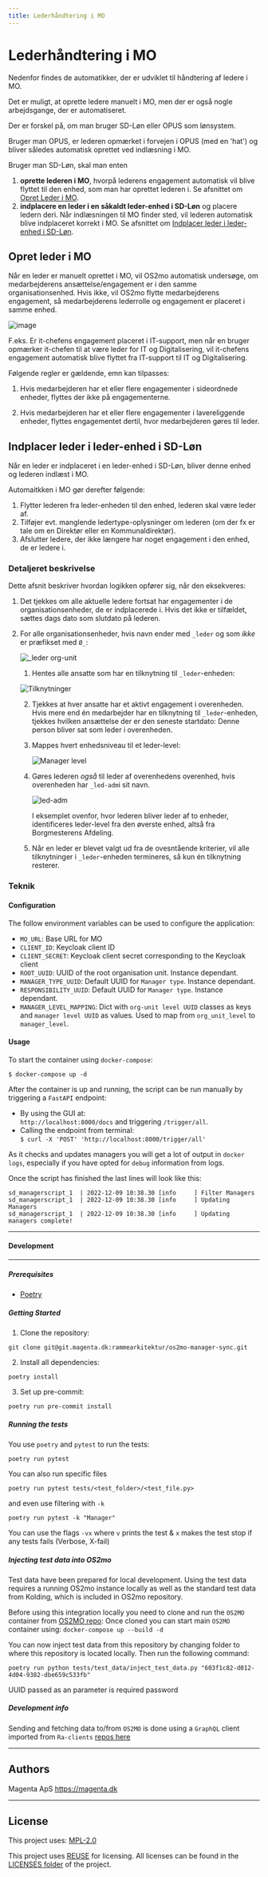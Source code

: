 ```yaml
---
title: Lederhåndtering i MO
---
```


# Lederhåndtering i MO
Nedenfor findes de automatikker, der er udviklet til håndtering af ledere i MO.

Det er muligt, at oprette ledere manuelt i MO, men der er også nogle arbejdsgange, der er automatiseret.

Der er forskel på, om man bruger SD-Løn eller OPUS som lønsystem.

Bruger man OPUS, er lederen opmærket i forvejen i OPUS (med en 'hat') og bliver således automatisk oprettet ved indlæsning i MO.

Bruger man SD-Løn, skal man enten

1. **oprette lederen i MO**, hvorpå lederens engagement automatisk vil blive flyttet til den enhed, som man har oprettet lederen i. Se afsnittet om [Opret Leder i MO](#Opret-leder-i-MO).
2. **indplacere en leder i en såkaldt leder-enhed i SD-Løn** og placere ledern deri. Når indlæsningen til MO finder sted, vil lederen automatisk blive indplaceret korrekt i MO. Se afsnittet om [Indplacer leder i leder-enhed i SD-Løn](#Indplacer-leder-i-leder-enhed-i-SD-Løn).

## Opret leder i MO
Når en leder er manuelt oprettet i MO, vil OS2mo automatisk undersøge, om medarbejderens ansættelse/engagement er i den samme organisationsenhed. Hvis ikke, vil OS2mo flytte medarbejderens engagement, så medarbejderens lederrolle og engagement er placeret i samme enhed.

![image](../graphics/engagementsflytning.png)

F.eks. Er it-chefens engagement placeret i IT-support, men når en bruger opmærker it-chefen til at være leder for IT og Digitalisering, vil it-chefens engagement automatisk blive flyttet fra IT-support til IT og Digitalisering.

Følgende regler er gældende, emn kan tilpasses:

1. Hvis medarbejderen har et eller flere engagementer i sideordnede enheder, flyttes der ikke på engagementerne.

2. Hvis medarbejderen har et eller flere engagementer i lavereliggende enheder, flyttes engagementet dertil, hvor medarbejderen gøres til leder.

## Indplacer leder i leder-enhed i SD-Løn
Når en leder er indplaceret i en leder-enhed i SD-Løn, bliver denne enhed og lederen indlæst i MO.

Automaitkken i MO gør derefter følgende:

1. Flytter lederen fra leder-enheden til den enhed, lederen skal være leder af.
2. Tilføjer evt. manglende ledertype-oplysninger om lederen (om der fx er tale om en Direktør eller en Kommunaldirektør).
3. Afslutter ledere, der ikke længere har noget engagement i den enhed, de er ledere i.

### Detaljeret beskrivelse
Dette afsnit beskriver hvordan logikken opfører sig, når den eksekveres:

1. Det tjekkes om alle aktuelle ledere fortsat har engagementer i de organisationsenheder, de er indplacerede i. Hvis det ikke er tilfældet, sættes dags dato som slutdato på lederen.
2. For alle organisationsenheder, hvis navn ender med `_leder` og som *ikke* er præfikset med `Ø_`:

    ![_leder org-unit](os2mo_managersync_images/_leder.png)

    1. Hentes alle ansatte som har en tilknytning til `_leder`-enheden:

    ![Tilknytninger](os2mo_managersync_images/tilknytning.png)

    2. Tjekkes at hver ansatte har et aktivt engagement i overenheden. Hvis mere end én medarbejder har en tilknytning til `_leder`-enheden, tjekkes hvilken ansættelse der er den seneste startdato: Denne person bliver sat som leder i overenheden.

    3. Mappes hvert enhedsniveau til et leder-level:

       ![Manager level](os2mo_managersync_images/manager_level.png)

    4. Gøres lederen *også* til leder af overenhedens overenhed, hvis overenheden har `_led-adm`i sit navn.

       ![led-adm](os2mo_managersync_images/_led-adm.png)

       I eksemplet ovenfor, hvor lederen bliver leder af to enheder, identificeres leder-level fra den øverste enhed, altså fra Borgmesterens Afdeling.

    5. Når en leder er blevet valgt ud fra de ovesntående kriterier, vil alle tilknytninger i `_leder`-enheden termineres, så kun én tilknytning resterer.

### Teknik

#### Configuration

The follow environment variables can be used to configure the application:

* `MO_URL`:  Base URL for MO
* `CLIENT_ID`:  Keycloak client ID
* `CLIENT_SECRET`: Keycloak client secret corresponding to the Keycloak client
* `ROOT_UUID`: UUID of the root organisation unit. Instance dependant.
* `MANAGER_TYPE_UUID`: Default UUID for `Manager type`. Instance dependant.
* `RESPONSIBILITY_UUID`: Default UUID for `Manager type`. Instance dependant.
* `MANAGER_LEVEL_MAPPING`: Dict with `org-unit level UUID` classes as keys and `manager level UUID` as values. Used to map from `org_unit_level` to `manager_level`.

#### Usage

To start the container using `docker-compose`:

```
$ docker-compose up -d
```
After the container is up and running, the script can be run manually by triggering a `FastAPI` endpoint:

* By using the GUI at:<br>
  ```http://localhost:8000/docs```
  and triggering `/trigger/all`.
* Calling the endpoint from terminal: <br>
  ```$ curl -X 'POST' 'http://localhost:8000/trigger/all'```<br>

As it checks and updates managers you will get a lot of output in `docker logs`, especially if you have opted for `debug` information from logs.

Once the script has finished the last lines will look like this:

```
sd_managerscript_1  | 2022-12-09 10:38.30 [info     ] Filter Managers
sd_managerscript_1  | 2022-12-09 10:38.30 [info     ] Updating Managers
sd_managerscript_1  | 2022-12-09 10:38.30 [info     ] Updating managers complete!

```

***

#### Development

***

##### Prerequisites

- [Poetry](https://github.com/python-poetry/poetry)

##### Getting Started

1. Clone the repository:

```
git clone git@git.magenta.dk:rammearkitektur/os2mo-manager-sync.git
```

2. Install all dependencies:

```
poetry install
```

3. Set up pre-commit:

```
poetry run pre-commit install
```

##### Running the tests

You use `poetry` and `pytest` to run the tests:

`poetry run pytest`

You can also run specific files

`poetry run pytest tests/<test_folder>/<test_file.py>`

and even use filtering with `-k`

`poetry run pytest -k "Manager"`

You can use the flags `-vx` where `v` prints the test & `x` makes the test stop if any tests fails (Verbose, X-fail)

##### Injecting test data into OS2mo

Test data have been prepared for local development. Using the test data requires
a running OS2mo instance locally as well as the standard test data from Kolding, which is included in OS2mo repository.

Before using this integration locally you need to clone and run the `OS2MO` container
from [OS2MO repo](https://git.magenta.dk/rammearkitektur/os2mo):
Once cloned you can start main `OS2MO` container using:
```docker-compose up --build -d```

You can now inject test data from this repository by changing folder to where this repository is located locally.
Then run the following command:

```
poetry run python tests/test_data/inject_test_data.py "603f1c82-d012-4d04-9382-dbe659c533fb"
```

UUID passed as an parameter is required password

##### Development info

Sending and fetching data to/from `OS2MO` is done using a `GraphQL` client imported from `Ra-clients` [repos here](https://git.magenta.dk/rammearkitektur/ra-clients)

***

## Authors

Magenta ApS <https://magenta.dk>
***

## License

This project uses: [MPL-2.0](os2mo_managersync_images/LICENSES/MPL-2.0.txt)

This project uses [REUSE](https://reuse.software) for licensing.
All licenses can be found in the [LICENSES folder](os2mo_managersync_images/LICENSES) of the project.
